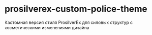 # prosilverex-custom-police-theme
Кастомная версия стиля ProsilverEx для силовых структур с косметическими изменениями дизайна
